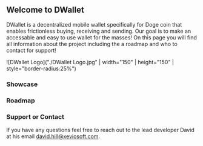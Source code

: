 ## Welcome to DWallet

DWallet is a decentralized mobile wallet specifically for Doge coin that enables frictionless buying, receiving and sending. Our goal is to make an accessable and easy to use wallet for the masses! On this page you will find all information about the project including the a roadmap and who to contact for support!

![DWallet Logo]("./DWallet Logo.jpg" | width="150" | height="150" | style="border-radius:25%")
 
### Showcase


### Roadmap



### Support or Contact
If you have any questions feel free to reach out to the lead developer David at his email david.hill@xeviosoft.com.
